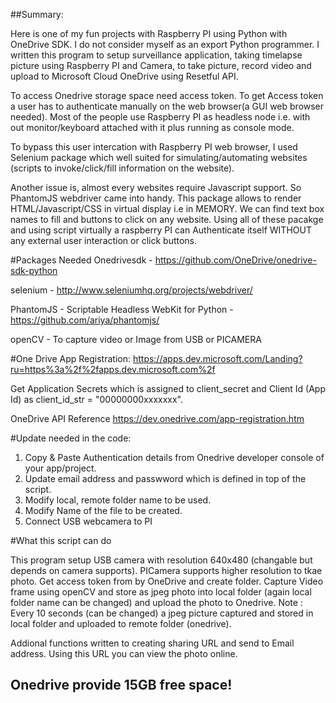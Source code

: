 ##Summary:

Here is one of my fun projects with Raspberry PI using Python with OneDrive SDK. I do not consider myself as an export Python programmer.
I written this program to setup surveillance application, taking timelapse picture using Raspberry PI and Camera, to take picture, record video and upload to Microsoft Cloud OneDrive using Resetful API.

To access Onedrive storage space need access token.  To get Access token a  user has to authenticate manually on the web browser(a GUI web browser needed). Most of the people use Raspberry PI as headless node i.e. with out monitor/keyboard attached with it plus running as console mode.

To bypass this user intercation with Raspberry PI web browser, I used Selenium package which well suited for simulating/automating websites (scripts to invoke/click/fill information on the  website).

Another issue is, almost every websites require Javascript support.  So PhantomJS webdriver came into handy.  This package allows to render HTML/Javascript/CSS in virtual display i.e in MEMORY.  We can find text box names to fill and buttons to click on any website. 
Using all of these pacakge and using script virtually a raspberry PI can Authenticate itself WITHOUT any external user interaction or click buttons.

#Packages Needed
 Onedrivesdk - https://github.com/OneDrive/onedrive-sdk-python
 
 selenium    - http://www.seleniumhq.org/projects/webdriver/
 
 PhantomJS   - Scriptable Headless WebKit for Python - https://github.com/ariya/phantomjs/
  
 openCV      - To capture video or Image from USB or PICAMERA
 
 #One Drive App Registration:
https://apps.dev.microsoft.com/Landing?ru=https%3a%2f%2fapps.dev.microsoft.com%2f

Get Application Secrets  which is assigned to client_secret and Client Id (App Id) as client_id_str = "00000000xxxxxxx".

OneDrive API Reference  https://dev.onedrive.com/app-registration.htm

#Update needed in the code:
  1. Copy & Paste Authentication details from Onedrive developer console of your app/project.
  2. Update email address and passwword which is defined in top of the script.
  3. Modify local, remote folder name to be used.
  4. Modify Name of the file to be created.
  5. Connect USB webcamera to PI
  
#What this script can do

This program setup USB camera with resolution 640x480 (changable but depends on camera supports). PICamera supports higher resolution to tkae photo. Get access token from by OneDrive and create folder. Capture Video frame using openCV and store as jpeg photo into local folder (again local folder name can be changed) and upload the photo to Onedrive. 
Note : Every 10 seconds (can be changed) a jpeg picture captured and stored in local folder and uploaded to remote folder (onedrive).

Addional functions written to creating sharing URL and send to Email address.  Using this URL you can view the photo online.

## Onedrive provide 15GB free space!
 
  
